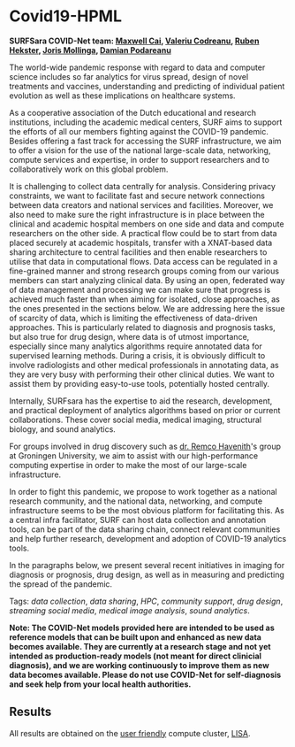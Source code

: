 # Covid19-HPML

​**SURFSara COVID-Net team: [Maxwell Cai](mailto:maxwell.cai@surfsara.nl?subject=[Covid19-HPML]GIT-ISSUE), [Valeriu Codreanu](mailto:valeriu.codreanu@surfsara.nl?subject=[Covid19-HPML]GIT-ISSUE), [Ruben Hekster](mailto:rubenh@surfsara.nl?subject=[Covid19-HPML]GIT-ISSUE), [Joris Mollinga](mailto:joris.mollinga@surfara.nl?subject=[Covid19-HPML]GIT-ISSUE), [Damian Podareanu](mailto:damian@surfsara.nl?subject=[Covid19-HPML]GIT-ISSUE​)**

The world-wide pandemic response with regard to data and computer science includes so far analytics for virus spread, design of novel treatments and vaccines, understanding and predicting of individual patient evolution as well as these implications on healthcare systems. 

As a cooperative association of the Dutch educational and research institutions, including the academic medical centers, SURF aims to support the efforts of all our members fighting against the COVID-19 pandemic. Besides offering a fast track for accessing the SURF infrastructure, we aim to offer a vision for the use of the national large-scale data, networking, compute services and expertise, in order to support researchers and to collaboratively work on this global problem. 

It is challenging to collect data centrally for analysis. Considering privacy constraints, we want to facilitate fast and secure network connections between data creators and national services and facilities. Moreover, we also need to make sure the right infrastructure is in place between the clinical and academic hospital members on one side and data and compute researchers on the other side. A practical flow could be to start from data placed securely at academic hospitals, transfer with a  XNAT-based data sharing architecture to central facilities and then enable researchers to utilise that data in computational flows. Data access can be regulated in a fine-grained manner and strong research groups coming from our various members can start analyzing clinical data. By using an open, federated way of data management and processing we can make sure that progress is achieved much faster than when aiming for isolated, close approaches, as the ones presented in the sections below. We are addressing here the issue of  scarcity of data, which is limiting the effectiveness of data-driven approaches. This is particularly related to diagnosis and prognosis tasks, but also true for drug design, where data is of utmost importance, especially since many analytics algorithms require annotated data for  supervised learning methods. During a crisis, it is obviously difficult to involve radiologists and other medical professionals in annotating data, as they are very busy with performing their other clinical duties. We want to assist them by providing easy-to-use tools, potentially hosted centrally.

Internally, SURFsara has the expertise to aid the research, development, and practical deployment of analytics algorithms based on prior or current collaborations. These cover social media, medical imaging, structural biology, and sound analytics.

For groups involved in drug discovery such as [dr. Remco Havenith](https://www.rug.nl/staff/r.w.a.havenith/)'s group at Groningen University, we aim to assist with our high-performance computing expertise in order to make the most of our large-scale infrastructure. 

In order to fight this pandemic, we propose to work together as a national research community, and the national data, networking, and compute infrastructure seems to be the most obvious platform for facilitating this. As a central infra facilitator, SURF can host data collection and annotation tools, can be part of the data sharing chain, connect relevant communities and help further research, development and adoption of COVID-19 analytics tools.

In the paragraphs below, we present several recent initiatives in imaging for diagnosis or prognosis, drug design, as well as in measuring and predicting the spread of the pandemic. 

Tags: *data collection*, *data sharing*, *HPC*, *community support*, *drug design*, *streaming social media*, *medical image analysis*, *sound analytics*.

**Note: The COVID-Net models provided here are intended to be used as reference models that can be built upon and enhanced as new data becomes available. They are currently at a research stage and not yet intended as production-ready models (not meant for direct clinicial diagnosis), and we are working continuously to improve them as new data becomes available. Please do not use COVID-Net for self-diagnosis and seek help from your local health authorities.**

## Results
All results are obtained on the [user friendly](https://www.surf.nl/files/2019-03/lisa-compute-cluster.pdf) compute cluster, [LISA](https://userinfo.surfsara.nl/systems/lisa/description).

